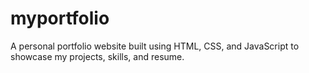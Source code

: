 # myportfolio
A personal portfolio website built using HTML, CSS, and JavaScript to showcase my projects, skills, and resume.
